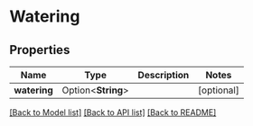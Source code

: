 # Watering

## Properties

Name | Type | Description | Notes
------------ | ------------- | ------------- | -------------
**watering** | Option<**String**> |  | [optional]

[[Back to Model list]](../README.md#documentation-for-models) [[Back to API list]](../README.md#documentation-for-api-endpoints) [[Back to README]](../README.md)


